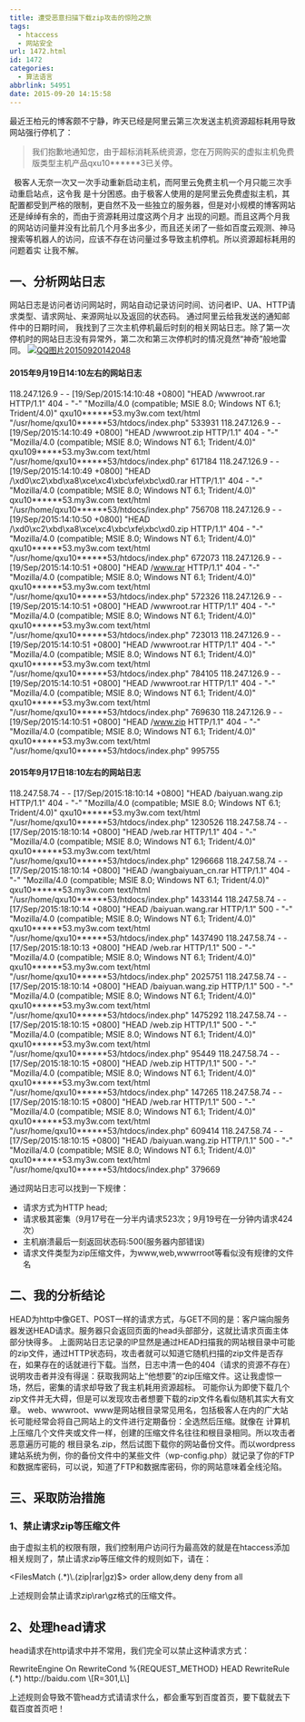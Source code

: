 ```yaml
---
title: 遭受恶意扫描下载zip攻击的惊险之旅
tags:
  - htaccess
  - 网站安全
url: 1472.html
id: 1472
categories:
  - 算法语言
abbrlink: 54951
date: 2015-09-20 14:15:58
---
```


最近王柏元的博客颇不宁静，昨天已经是阿里云第三次发送主机资源超标耗用导致网站强行停机了：

> 我们抱歉地通知您，由于超标消耗系统资源，您在万网购买的虚拟主机免费版类型主机产品qxu10******3已关停。

  极客人无奈一次又一次手动重新启动主机，而阿里云免费主机一个月只能三次手动重启站点，这令我 是十分困惑。由于极客人使用的是阿里云免费虚拟主机，其配置都受到严格的限制，更自然不及一些独立的服务器，但是对小规模的博客网站还是绰绰有余的，而由于资源耗用过度这两个月才 出现的问题。而且这两个月我的网站访问量并没有比前几个月多出多少，而且还关闭了一些如百度云观测、神马搜索等机器人的访问，应该不存在访问量过多导致主机停机。所以资源超标耗用的问题着实 让我不解。

一、分析网站日志
--------

网站日志是访问者访问网站时，网站自动记录访问时间、访问者IP、UA、HTTP请求类型、请求网址、来源网址以及返回的状态码。 通过阿里云给我发送的通知邮件中的日期时间， 我找到了三次主机停机最后时刻的相关网站日志。除了第一次停机时的网站日志没有异常外，第二次和第三次停机时的情况竟然“神奇”般地雷同。 [![QQ图片20150920142048](http://baiyuan.wang/wp-content/uploads/2015/09/baiyuan.wang_2015-09-20_14-24-50.png)](http://baiyuan.wang/wp-content/uploads/2015/09/baiyuan.wang_2015-09-20_14-24-50.png)

#### 2015年9月19日14:10左右的网站日志

118.247.126.9 - - \[19/Sep/2015:14:10:48 +0800\] "HEAD /wwwroot.rar HTTP/1.1" 404 - "-" "Mozilla/4.0 (compatible; MSIE 8.0; Windows NT 6.1; Trident/4.0)" qxu10\*\*\*\*\*\*53.my3w.com text/html "/usr/home/qxu10\*\*\*\*\*\*53/htdocs/index.php" 533931
118.247.126.9 - - \[19/Sep/2015:14:10:49 +0800\] "HEAD /wwwroot.zip HTTP/1.1" 404 - "-" "Mozilla/4.0 (compatible; MSIE 8.0; Windows NT 6.1; Trident/4.0)" qxu109\*\*\*\*\*53.my3w.com text/html "/usr/home/qxu10\*\*\*\*\*\*53/htdocs/index.php" 617184
118.247.126.9 - - \[19/Sep/2015:14:10:49 +0800\] "HEAD /\\xd0\\xc2\\xbd\\xa8\\xce\\xc4\\xbc\\xfe\\xbc\\xd0.rar HTTP/1.1" 404 - "-" "Mozilla/4.0 (compatible; MSIE 8.0; Windows NT 6.1; Trident/4.0)" qxu10\*\*\*\*\*\*53.my3w.com text/html "/usr/home/qxu10\*\*\*\*\*\*53/htdocs/index.php" 756708
118.247.126.9 - - \[19/Sep/2015:14:10:50 +0800\] "HEAD /\\xd0\\xc2\\xbd\\xa8\\xce\\xc4\\xbc\\xfe\\xbc\\xd0.zip HTTP/1.1" 404 - "-" "Mozilla/4.0 (compatible; MSIE 8.0; Windows NT 6.1; Trident/4.0)" qxu10\*\*\*\*\*\*53.my3w.com text/html "/usr/home/qxu10\*\*\*\*\*\*53/htdocs/index.php" 672073
118.247.126.9 - - \[19/Sep/2015:14:10:51 +0800\] "HEAD /www.rar HTTP/1.1" 404 - "-" "Mozilla/4.0 (compatible; MSIE 8.0; Windows NT 6.1; Trident/4.0)" qxu10\*\*\*\*\*\*53.my3w.com text/html "/usr/home/qxu10\*\*\*\*\*\*53/htdocs/index.php" 572326
118.247.126.9 - - \[19/Sep/2015:14:10:51 +0800\] "HEAD /wwwroot.rar HTTP/1.1" 404 - "-" "Mozilla/4.0 (compatible; MSIE 8.0; Windows NT 6.1; Trident/4.0)" qxu10\*\*\*\*\*\*53.my3w.com text/html "/usr/home/qxu10\*\*\*\*\*\*53/htdocs/index.php" 723013
118.247.126.9 - - \[19/Sep/2015:14:10:51 +0800\] "HEAD /wwwroot.rar HTTP/1.1" 404 - "-" "Mozilla/4.0 (compatible; MSIE 8.0; Windows NT 6.1; Trident/4.0)" qxu10\*\*\*\*\*\*53.my3w.com text/html "/usr/home/qxu10\*\*\*\*\*\*53/htdocs/index.php" 784105
118.247.126.9 - - \[19/Sep/2015:14:10:51 +0800\] "HEAD /wwwroot.rar HTTP/1.1" 404 - "-" "Mozilla/4.0 (compatible; MSIE 8.0; Windows NT 6.1; Trident/4.0)" qxu10\*\*\*\*\*\*53.my3w.com text/html "/usr/home/qxu10\*\*\*\*\*\*53/htdocs/index.php" 769630
118.247.126.9 - - \[19/Sep/2015:14:10:51 +0800\] "HEAD /www.zip HTTP/1.1" 404 - "-" "Mozilla/4.0 (compatible; MSIE 8.0; Windows NT 6.1; Trident/4.0)" qxu10\*\*\*\*\*\*53.my3w.com text/html "/usr/home/qxu10\*\*\*\*\*\*53/htdocs/index.php" 995755

#### 2015年9月17日18:10左右的网站日志

118.247.58.74 - - \[17/Sep/2015:18:10:14 +0800\] "HEAD /baiyuan.wang.zip HTTP/1.1" 404 - "-" "Mozilla/4.0 (compatible; MSIE 8.0; Windows NT 6.1; Trident/4.0)" qxu10\*\*\*\*\*\*53.my3w.com text/html "/usr/home/qxu10\*\*\*\*\*\*53/htdocs/index.php" 1230526
118.247.58.74 - - \[17/Sep/2015:18:10:14 +0800\] "HEAD /web.rar HTTP/1.1" 404 - "-" "Mozilla/4.0 (compatible; MSIE 8.0; Windows NT 6.1; Trident/4.0)" qxu10\*\*\*\*\*\*53.my3w.com text/html "/usr/home/qxu10\*\*\*\*\*\*53/htdocs/index.php" 1296668
118.247.58.74 - - \[17/Sep/2015:18:10:14 +0800\] "HEAD /wangbaiyuan_cn.rar HTTP/1.1" 404 - "-" "Mozilla/4.0 (compatible; MSIE 8.0; Windows NT 6.1; Trident/4.0)" qxu10\*\*\*\*\*\*53.my3w.com text/html "/usr/home/qxu10\*\*\*\*\*\*53/htdocs/index.php" 1433144
118.247.58.74 - - \[17/Sep/2015:18:10:14 +0800\] "HEAD /baiyuan.wang.rar HTTP/1.1" 500 - "-" "Mozilla/4.0 (compatible; MSIE 8.0; Windows NT 6.1; Trident/4.0)" qxu10\*\*\*\*\*\*53.my3w.com text/html "/usr/home/qxu10\*\*\*\*\*\*53/htdocs/index.php" 1437490
118.247.58.74 - - \[17/Sep/2015:18:10:13 +0800\] "HEAD /web.rar HTTP/1.1" 500 - "-" "Mozilla/4.0 (compatible; MSIE 8.0; Windows NT 6.1; Trident/4.0)" qxu10\*\*\*\*\*\*53.my3w.com text/html "/usr/home/qxu10\*\*\*\*\*\*53/htdocs/index.php" 2025751
118.247.58.74 - - \[17/Sep/2015:18:10:14 +0800\] "HEAD /baiyuan.wang.zip HTTP/1.1" 500 - "-" "Mozilla/4.0 (compatible; MSIE 8.0; Windows NT 6.1; Trident/4.0)" qxu10\*\*\*\*\*\*53.my3w.com text/html "/usr/home/qxu10\*\*\*\*\*\*53/htdocs/index.php" 1475292
118.247.58.74 - - \[17/Sep/2015:18:10:15 +0800\] "HEAD /web.zip HTTP/1.1" 500 - "-" "Mozilla/4.0 (compatible; MSIE 8.0; Windows NT 6.1; Trident/4.0)" qxu10\*\*\*\*\*\*53.my3w.com text/html "/usr/home/qxu10\*\*\*\*\*\*53/htdocs/index.php" 95449
118.247.58.74 - - \[17/Sep/2015:18:10:15 +0800\] "HEAD /web.zip HTTP/1.1" 500 - "-" "Mozilla/4.0 (compatible; MSIE 8.0; Windows NT 6.1; Trident/4.0)" qxu10\*\*\*\*\*\*53.my3w.com text/html "/usr/home/qxu10\*\*\*\*\*\*53/htdocs/index.php" 147265
118.247.58.74 - - \[17/Sep/2015:18:10:15 +0800\] "HEAD /web.rar HTTP/1.1" 500 - "-" "Mozilla/4.0 (compatible; MSIE 8.0; Windows NT 6.1; Trident/4.0)" qxu10\*\*\*\*\*\*53.my3w.com text/html "/usr/home/qxu10\*\*\*\*\*\*53/htdocs/index.php" 609414
118.247.58.74 - - \[17/Sep/2015:18:10:15 +0800\] "HEAD /baiyuan.wang.zip HTTP/1.1" 500 - "-" "Mozilla/4.0 (compatible; MSIE 8.0; Windows NT 6.1; Trident/4.0)" qxu10\*\*\*\*\*\*53.my3w.com text/html "/usr/home/qxu10\*\*\*\*\*\*53/htdocs/index.php" 379669

通过网站日志可以找到一下规律：

*   请求方式为HTTP head;
*   请求极其密集（9月17号在一分半内请求523次；9月19号在一分钟内请求424次）
*   主机崩溃最后一刻返回状态码:500(服务器内部错误)
*   请求文件类型为zip压缩文件，为www,web,wwwrroot等看似没有规律的文件名

二、我的分析结论
--------

HEAD为http中像GET、POST一样的请求方式，与GET不同的是：客户端向服务器发送HEAD请求。服务器只会返回页面的head头部部分，这就比请求页面主体部分快得多。 上面网站日志记录的IP显然是通过HEAD扫描我的网站根目录中可能的zip文件，通过HTTP状态码，攻击者就可以知道它随机扫描的zip文件是否存在，如果存在的话就进行下载。当然，日志中清一色的404（请求的资源不存在）说明攻击者并没有得逞：获取我网站上“他想要”的zip压缩文件。这让我虚惊一场，然后，密集的请求却导致了我主机耗用资源超标。 可能你认为即使下载几个zip文件并无大碍，但是可以发现攻击者想要下载的zip文件名看似随机其实大有文章。 web、wwwroot、www是网站根目录常见用名，包括极客人在内的广大站长可能经常会将自己网站上的文件进行定期备份：全选然后压缩。就像在 计算机上压缩几个文件夹或文件一样，创建的压缩文件名往往和根目录相同。所以攻击者恶意遍历可能的 根目录名.zip，然后试图下载你的网站备份文件。而以wordpress建站系统为例，你的备份文件中的某些文件（wp-config.php）就记录了你的FTP和数据库密码，可以说，知道了FTP和数据库密码，你的网站意味着全线沦陷。

三、采取防治措施
--------

### 1、禁止请求zip等压缩文件

由于虚拟主机的权限有限，我们控制用户访问行为最高效的就是在htaccess添加相关规则了，禁止请求zip等压缩文件的规则如下，请在：

<FilesMatch (.*)\\.(zip|rar|gz)$>
order allow,deny
deny from all
</FilesMatch>

上述规则会禁止请求zip\\rar\\gz格式的压缩文件。

2、处理head请求
----------

head请求在http请求中并不常用，我们完全可以禁止这种请求方式：

<IfModule mod_rewrite.c>
RewriteEngine On
RewriteCond %{REQUEST_METHOD} HEAD
RewriteRule (.*) http://baidu.com \[R=301,L\]
</IfModule>

上述规则会导致不管head方式请请求什么，都会重写到百度首页，要下载就去下载百度首页吧！